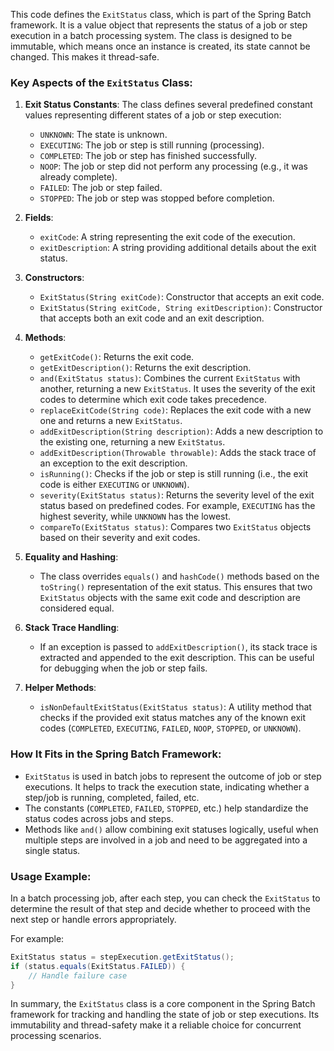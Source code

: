 This code defines the `ExitStatus` class, which is part of the Spring Batch framework. It is a value object that represents the status of a job or step execution in a batch processing system. The class is designed to be immutable, which means once an instance is created, its state cannot be changed. This makes it thread-safe.

### Key Aspects of the `ExitStatus` Class:

1. **Exit Status Constants**:
   The class defines several predefined constant values representing different states of a job or step execution:
   - `UNKNOWN`: The state is unknown.
   - `EXECUTING`: The job or step is still running (processing).
   - `COMPLETED`: The job or step has finished successfully.
   - `NOOP`: The job or step did not perform any processing (e.g., it was already complete).
   - `FAILED`: The job or step failed.
   - `STOPPED`: The job or step was stopped before completion.

2. **Fields**:
   - `exitCode`: A string representing the exit code of the execution.
   - `exitDescription`: A string providing additional details about the exit status.

3. **Constructors**:
   - `ExitStatus(String exitCode)`: Constructor that accepts an exit code.
   - `ExitStatus(String exitCode, String exitDescription)`: Constructor that accepts both an exit code and an exit description.

4. **Methods**:
   - `getExitCode()`: Returns the exit code.
   - `getExitDescription()`: Returns the exit description.
   - `and(ExitStatus status)`: Combines the current `ExitStatus` with another, returning a new `ExitStatus`. It uses the severity of the exit codes to determine which exit code takes precedence.
   - `replaceExitCode(String code)`: Replaces the exit code with a new one and returns a new `ExitStatus`.
   - `addExitDescription(String description)`: Adds a new description to the existing one, returning a new `ExitStatus`.
   - `addExitDescription(Throwable throwable)`: Adds the stack trace of an exception to the exit description.
   - `isRunning()`: Checks if the job or step is still running (i.e., the exit code is either `EXECUTING` or `UNKNOWN`).
   - `severity(ExitStatus status)`: Returns the severity level of the exit status based on predefined codes. For example, `EXECUTING` has the highest severity, while `UNKNOWN` has the lowest.
   - `compareTo(ExitStatus status)`: Compares two `ExitStatus` objects based on their severity and exit codes.

5. **Equality and Hashing**:
   - The class overrides `equals()` and `hashCode()` methods based on the `toString()` representation of the exit status. This ensures that two `ExitStatus` objects with the same exit code and description are considered equal.
   
6. **Stack Trace Handling**:
   - If an exception is passed to `addExitDescription()`, its stack trace is extracted and appended to the exit description. This can be useful for debugging when the job or step fails.

7. **Helper Methods**:
   - `isNonDefaultExitStatus(ExitStatus status)`: A utility method that checks if the provided exit status matches any of the known exit codes (`COMPLETED`, `EXECUTING`, `FAILED`, `NOOP`, `STOPPED`, or `UNKNOWN`).

### How It Fits in the Spring Batch Framework:
- `ExitStatus` is used in batch jobs to represent the outcome of job or step executions. It helps to track the execution state, indicating whether a step/job is running, completed, failed, etc.
- The constants (`COMPLETED`, `FAILED`, `STOPPED`, etc.) help standardize the status codes across jobs and steps.
- Methods like `and()` allow combining exit statuses logically, useful when multiple steps are involved in a job and need to be aggregated into a single status.

### Usage Example:
In a batch processing job, after each step, you can check the `ExitStatus` to determine the result of that step and decide whether to proceed with the next step or handle errors appropriately.

For example:
```java
ExitStatus status = stepExecution.getExitStatus();
if (status.equals(ExitStatus.FAILED)) {
    // Handle failure case
}
```

In summary, the `ExitStatus` class is a core component in the Spring Batch framework for tracking and handling the state of job or step executions. Its immutability and thread-safety make it a reliable choice for concurrent processing scenarios.
